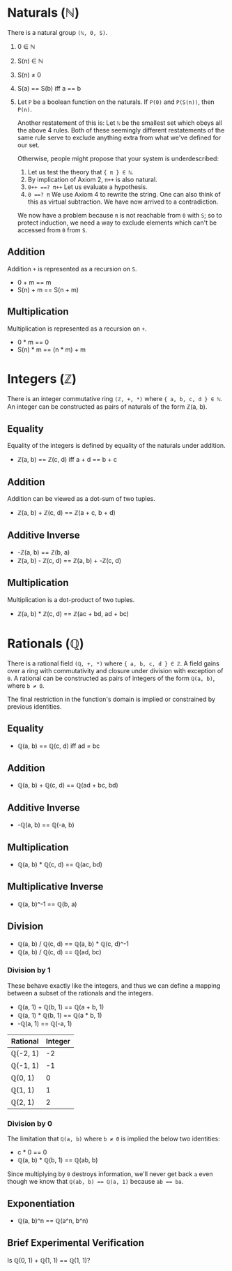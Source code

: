 # Naturals (ℕ)

There is a natural group `(ℕ, 0, S)`.

1. 0 ∈ ℕ
2. S(n) ∈ ℕ
3. S(n) ≠ 0
4. S(a) == S(b) iff a == b
5. Let `P` be a boolean function on the naturals. If `P(0)` and `P(S(n))`, then 
   `P(n)`.

   Another restatement of this is: Let `ℕ` be the smallest set which obeys all
   the above 4 rules. Both of these seemingly different restatements of the same
   rule serve to exclude anything extra from what we've defined for our set.

   Otherwise, people might propose that your system is underdescribed:

   1. Let us test the theory that `{ π } ∈ ℕ`.
   2. By implication of Axiom 2, `π++` is also natural.
   4. `0++ ==? π++` Let us evaluate a hypothesis.
   5. `0 ==? π` We use Axiom 4 to rewrite the string. One can also think of this
      as virtual subtraction. We have now arrived to a contradiction.

   We now have a problem because `π` is not reachable from `0` with `S`; so to
   protect induction, we need a way to exclude elements which can't be
   accessed from `0` from `S`.

## Addition

Addition `+` is represented as a recursion on `S`.

  * 0 + m == m
  * S(n) + m == S(n + m)

## Multiplication

Multiplication is represented as a recursion on `+`.

  * 0 * m == 0
  * S(n) * m == (n * m) + m

# Integers (ℤ)

There is an integer commutative ring `(ℤ, +, *)` where `{ a, b, c, d } ∈ ℕ`. An
integer can be constructed as pairs of naturals of the form ℤ(a, b).

## Equality

Equality of the integers is defined by equality of the naturals under addition.

  * ℤ(a, b) == ℤ(c, d) iff a + d == b + c

## Addition

Addition can be viewed as a dot-sum of two tuples.

  * ℤ(a, b) + ℤ(c, d) == ℤ(a + c, b + d)

## Additive Inverse

  * -ℤ(a, b) == ℤ(b, a)
  * ℤ(a, b) - ℤ(c, d) == ℤ(a, b) + -ℤ(c, d)

## Multiplication

Multiplication is a dot-product of two tuples.

  * ℤ(a, b) * ℤ(c, d) == ℤ(ac + bd, ad + bc)

# Rationals (ℚ)

There is a rational field `(ℚ, +, *)` where `{ a, b, c, d } ∈ ℤ`. A field gains
over a ring with commutativity and closure under division with exception of `0`. 
A rational can be constructed as pairs of integers of the form `ℚ(a, b)`, where
`b ≠ 0`.

The final restriction in the function's domain is implied or constrained by
previous identities.

## Equality

  * ℚ(a, b) == ℚ(c, d) iff ad = bc

## Addition

  * ℚ(a, b) + ℚ(c, d) == ℚ(ad + bc, bd)

## Additive Inverse

  * -ℚ(a, b) == ℚ(-a, b)

## Multiplication

  * ℚ(a, b) * ℚ(c, d) == ℚ(ac, bd)

## Multiplicative Inverse

  * ℚ(a, b)^-1 == ℚ(b, a)

## Division

  * ℚ(a, b) / ℚ(c, d) == ℚ(a, b) * ℚ(c, d)^-1
  * ℚ(a, b) / ℚ(c, d) == ℚ(ad, bc)

### Division by 1

These behave exactly like the integers, and thus we can define a mapping between
a subset of the rationals and the integers.

  * ℚ(a, 1) + ℚ(b, 1) == ℚ(a + b, 1)
  * ℚ(a, 1) * ℚ(b, 1) == ℚ(a * b, 1)
  * -ℚ(a, 1) == ℚ(-a, 1)

Rational | Integer
-------- | -------
ℚ(-2, 1) | -2
ℚ(-1, 1) | -1
ℚ(0, 1)  |  0
ℚ(1, 1)  |  1
ℚ(2, 1)  |  2

### Division by 0

The limitation that `ℚ(a, b)` where `b ≠ 0` is implied the below two identities:

  * c * 0 == 0
  * ℚ(a, b) * ℚ(b, 1) == ℚ(ab, b)

Since multiplying by `0` destroys information, we'll never get back `a` even
though we know that `ℚ(ab, b) == ℚ(a, 1)` because `ab == ba`.

## Exponentiation

  * ℚ(a, b)^n == ℚ(a^n, b^n)

## Brief Experimental Verification

Is ℚ(0, 1) + ℚ(1, 1) == ℚ(1, 1)?